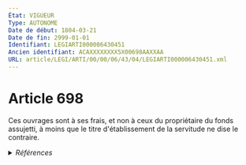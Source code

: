 ```yaml
---
État: VIGUEUR
Type: AUTONOME
Date de début: 1804-03-21
Date de fin: 2999-01-01
Identifiant: LEGIARTI000006430451
Ancien identifiant: ACAXXXXXXXX5X00698AAXXAA
URL: article/LEGI/ARTI/00/00/06/43/04/LEGIARTI000006430451.xml
---
```


<h1>Article 698</h1>

Ces ouvrages sont à ses frais, et non à ceux du propriétaire du fonds assujetti,
à moins que le titre d'établissement de la servitude ne dise le contraire.


<details>
  <summary><em>Références</em></summary>

  <h2>Références faites par l'article</h2>
  
  <ul>
    <li>
      CODIFICATION source Loi 1804-01-31
    </li>
    <li>
      CREATION source Loi 1804-01-31 promulguée le 10 février 1804
    </li>
  </ul>
</details>

